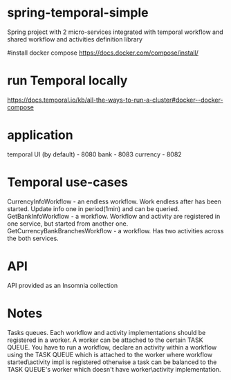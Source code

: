 # spring-temporal-simple
Spring project with 2 micro-services integrated with temporal workflow and shared workflow and activities definition library

#install docker compose
https://docs.docker.com/compose/install/

# run Temporal locally
https://docs.temporal.io/kb/all-the-ways-to-run-a-cluster#docker--docker-compose

# application
temporal UI (by default) - 8080
bank - 8083
currency - 8082

# Temporal use-cases
CurrencyInfoWorkflow - an endless workflow. Work endless after has been started. Update info one in period(1min) and can be queried.
GetBankInfoWorkflow - a workflow. Workflow and activity are registered in one service, but started from another one.
GetCurrencyBankBranchesWorkflow - a workflow. Has two activities across the both services.

# API
API provided as an Insomnia collection

# Notes

Tasks queues. Each workflow and activity implementations should be registered in a worker. 
A worker can be attached to the certain TASK QUEUE. You have to run a workflow, declare an activity within a workflow using the TASK QUEUE which is attached to the worker where 
workflow started\activity impl is registered otherwise a task can be balanced to the TASK QUEUE's worker which doesn't have worker\activity implementation.
